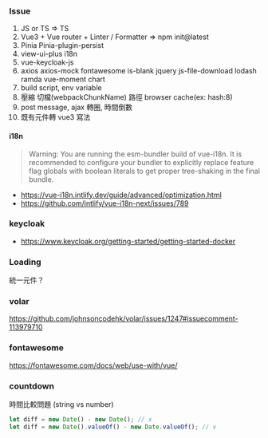 ### Issue

1. JS or TS => TS
2. Vue3 + Vue router + Linter / Formatter => npm init@latest
3. Pinia Pinia-plugin-persist
4. view-ui-plus i18n
5. vue-keycloak-js
6. axios axios-mock fontawesome is-blank jquery js-file-download lodash ramda vue-moment chart
7. build script, env variable
8. 壓縮 切檔(webpackChunkName) 路徑 browser cache(ex: hash:8)
9. post message, ajax 轉圈, 時間倒數
10. 既有元件轉 vue3 寫法

#### i18n

> Warning: You are running the esm-bundler build of vue-i18n. It is recommended to configure your bundler to explicitly replace feature flag globals with boolean literals to get proper tree-shaking in the final bundle.

- https://vue-i18n.intlify.dev/guide/advanced/optimization.html
- https://github.com/intlify/vue-i18n-next/issues/789

### keycloak

- https://www.keycloak.org/getting-started/getting-started-docker

### Loading

統一元件？

### volar

https://github.com/johnsoncodehk/volar/issues/1247#issuecomment-113979710

### fontawesome

https://fontawesome.com/docs/web/use-with/vue/

### countdown

時間比較問題 (string vs number)

```js
let diff = new Date() - new Date(); // x
let diff = new Date().valueOf() - new Date.valueOf(); // v
```
